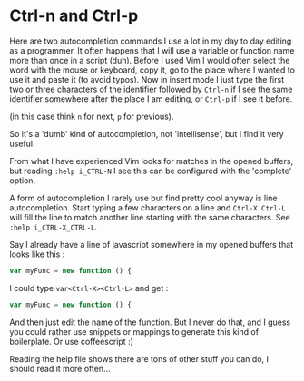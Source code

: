 # Ctrl-n and Ctrl-p

Here are two autocompletion commands I use a lot in my day to day editing as a 
programmer. It often happens that I will use a variable or function name more
than once in a script (duh). Before I used Vim I would often select the word
with the mouse or keyboard, copy it, go to the place where I wanted to use it
and paste it (to avoid typos). Now in insert mode I just type the first two or
three characters of the identifier followed by `Ctrl-n` if I see the same
identifier somewhere after the place I am editing, or `Ctrl-p` if I see it
before.

(in this case think `n` for next, `p` for previous).

So it's a 'dumb' kind of autocompletion, not 'intellisense', but I find it
very useful.

From what I have experienced Vim looks for matches in the opened buffers, but
reading `:help i_CTRL-N` I see this can be configured with the 'complete'
option.

A form of autocompletion I rarely use but find pretty cool anyway is line
autocompletion.
Start typing a few characters on a line and `Ctrl-X Ctrl-L` will fill the line
to match another line starting with the same characters.
See `:help i_CTRL-X_CTRL-L`.

Say I already have a line of javascript somewhere in my opened buffers that
looks like this :

```javascript
var myFunc = new function () {
```

I could type `var<Ctrl-X><Ctrl-L>` and get :

```javascript
var myFunc = new function () {
```

And then just edit the name of the function. But I never do that, and I guess
you could rather use snippets or mappings to generate this kind of boilerplate.
Or use coffeescript :)

Reading the help file shows there are tons of other stuff you can do, I should
read it more often...
